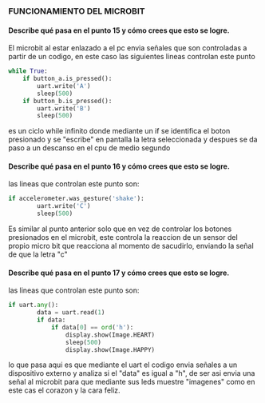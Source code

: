 ### FUNCIONAMIENTO DEL MICROBIT 
#### Describe qué pasa en el punto 15 y cómo crees que esto se logre.
El microbit al estar enlazado a el pc envia señales que son controladas a partir de un codigo, en este caso las siguientes lineas controlan este punto
``` py
while True:
    if button_a.is_pressed():
        uart.write('A')
        sleep(500)
    if button_b.is_pressed():
        uart.write('B')
        sleep(500)
```
es un ciclo while infinito donde mediante un if se identifica el boton presionado y se "escribe" en pantalla la letra seleccionada y despues se da paso a un descanso en el cpu de medio segundo  
#### Describe qué pasa en el punto 16 y cómo crees que esto se logre.  
las lineas que controlan este punto son:  
``` py
if accelerometer.was_gesture('shake'):
        uart.write('C')
        sleep(500)
```
Es similar al punto anterior solo que en vez de controlar los botones presionados en el microbit, este controla la reaccion de un sensor del propio micro bit que reacciona al momento de sacudirlo, enviando la señal de que
la letra "c"  

#### Describe qué pasa en el punto 17 y cómo crees que esto se logre.  
las lineas que controlan este punto son:
``` py
if uart.any():
        data = uart.read(1)
        if data:
            if data[0] == ord('h'):
                display.show(Image.HEART)
                sleep(500)
                display.show(Image.HAPPY)
```
lo que pasa aqui es que mediante el uart el codigo envia señales a un dispositivo externo y analiza si el "data" es igual a "h", de ser asi envia una señal al microbit para que mediante sus leds muestre "imagenes" como 
en este cas el corazon y la cara feliz.

 
